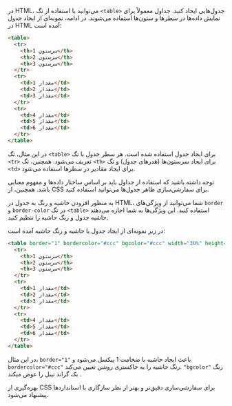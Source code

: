 در HTML، می‌توانید با استفاده از تگ `<table>` جدول‌هایی ایجاد کنید. جداول معمولاً برای نمایش داده‌ها در سطرها و ستون‌ها استفاده می‌شوند. در ادامه، نمونه‌ای از ایجاد جدول در HTML آمده است:

```html
<table>
  <tr>
    <th>سرستون 1</th>
    <th>سرستون 2</th>
    <th>سرستون 3</th>
  </tr>
  <tr>
    <td>مقدار 1</td>
    <td>مقدار 2</td>
    <td>مقدار 3</td>
  </tr>
  <tr>
    <td>مقدار 4</td>
    <td>مقدار 5</td>
    <td>مقدار 6</td>
  </tr>
</table>
```

در این مثال، تگ `<table>` برای ایجاد جدول استفاده شده است. هر سطر جدول با تگ `<tr>` تعریف می‌شود. همچنین، تگ `<th>` برای ایجاد سرستون‌ها (هدرهای جدول) و تگ `<td>` برای ایجاد مقادیر در سطرها استفاده می‌شود.

توجه داشته باشید که استفاده از جداول باید بر اساس ساختار داده‌ها و مفهوم معنایی باشد. همچنین، از CSS برای سفارشی‌سازی ظاهر جدول‌ها می‌توانید استفاده کنید.


به منظور افزودن حاشیه و رنگ به جدول در HTML، شما می‌توانید از ویژگی‌های `border` و `border-color` در تگ `<table>` استفاده کنید. این ویژگی‌ها به شما اجازه می‌دهند حاشیه جدول و رنگ حاشیه را تنظیم کنید. 

در زیر نمونه‌ای از ایجاد جدول با حاشیه و رنگ حاشیه آمده است:

```html
<table border="1" bordercolor="#ccc" bgcolor="#ccc" width="30%" height="15%" align="center">
  <tr>
    <th>سرستون 1</th>
    <th>سرستون 2</th>
    <th>سرستون 3</th>
  </tr>
  <tr>
    <td>مقدار 1</td>
    <td>مقدار 2</td>
    <td>مقدار 3</td>
  </tr>
  <tr>
    <td>مقدار 4</td>
    <td>مقدار 5</td>
    <td>مقدار 6</td>
  </tr>
</table>
```

در این مثال، `border="1"` باعث ایجاد حاشیه با ضخامت 1 پیکسل می‌شود و `bordercolor="#ccc"` رنگ حاشیه را به خاکستری روشن تعیین می‌کند. `"bgcolor"` رنگ بک گراند تیبل را عوض میکند .


بهره‌گیری از CSS برای سفارشی‌سازی دقیق‌تر و بهتر از نظر سازگاری با استانداردها پیشنهاد می‌شود.
